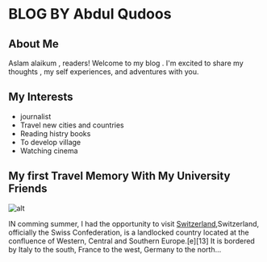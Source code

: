 # BLOG BY Abdul Qudoos

## About Me

Aslam alaikum , readers! Welcome to my blog . I'm excited to share my thoughts , my self experiences, and adventures with you.

## My Interests

- journalist
- Travel new cities and countries
- Reading histry books 
- To develop village
- Watching cinema

## My first Travel Memory With My University Friends 

![alt](https://www.google.com/imgres?imgurl=https%3A%2F%2Fwww.thetimes.co.uk%2Ftravel%2Fwp-content%2Fuploads%2Fsites%2F6%2F2021%2F08%2FSun-sets-on-Santa-Maria-Val-Mu%25CC%2588stair-Graubu%25CC%2588nden-Switzerland_Credit_Alamy_2DCD0RJ.jpg%3Fw%3D2200%26h%3D880%26crop%3D1&tbnid=3vOQdqTNix1gVM&vet=12ahUKEwjUxNmn57j_AhVPpicCHbcVAAgQMygjegUIARCkAg..i&imgrefurl=https%3A%2F%2Fwww.thetimes.co.uk%2Ftravel%2Fdestinations%2Feurope%2Fswitzerland%2F&docid=vluaothw6iwXpM&w=2200&h=880&q=Switzerland%20visit%20photo&ved=2ahUKEwjUxNmn57j_AhVPpicCHbcVAAgQMygjegUIARCkAg )

IN comming summer, I had the opportunity to visit [Switzerland](https://www.google.com/imgres?imgurl=https%3A%2F%2Fwww.travelanddestinations.com%2Fwp-content%2Fuploads%2F2019%2F03%2FSwitzerland-Landscapes.jpg&tbnid=NY7bk1JbqpIX1M&vet=12ahUKEwjUxNmn57j_AhVPpicCHbcVAAgQMygTegUIARD_AQ..i&imgrefurl=https%3A%2F%2Fwww.travelanddestinations.com%2Fmost-beautiful-places-to-visit-switzerland%2F&docid=UuCzj76UgXzfhM&w=1198&h=799&q=Switzerland%20visit%20photo&ved=2ahUKEwjUxNmn57j_AhVPpicCHbcVAAgQMygTegUIARD_AQ),Switzerland, officially the Swiss Confederation, is a landlocked country located at the confluence of Western, Central and Southern Europe.[e][13] It is bordered by Italy to the south, France to the west, Germany to the north…
